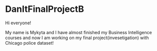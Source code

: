 # DanItFinalProjectB

Hi everyone!

My name is Mykyta and I have almost finished my Business Intelligence courses and now I am working on my final project(invesetigation) with Chicago police dataset!

